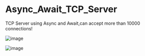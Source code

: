 # Async_Await_TCP_Server
TCP Server using Async and Await,can accept more than 10000 connections!

![image](https://github.com/OwnDing/Async_Await_TCP_Server/blob/master/pictures/tcp12000.PNG)

![image](https://github.com/OwnDing/Async_Await_TCP_Server/blob/master/pictures/tcp.PNG)
